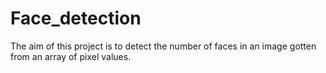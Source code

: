 # Face_detection
The aim of this project is to detect the number of faces in an image gotten from an array of pixel values. 
